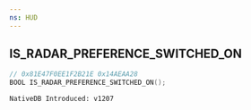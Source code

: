 ```yaml
---
ns: HUD
---
```

## IS_RADAR_PREFERENCE_SWITCHED_ON

```c
// 0x81E47F0EE1F2B21E 0x14AEAA28
BOOL IS_RADAR_PREFERENCE_SWITCHED_ON();
```

```
NativeDB Introduced: v1207
```

